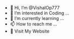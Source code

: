 - 👋 Hi, I’m @VishalOp777
- 👀 I’m interested in Coding ...
- 🌱 I’m currently learning ...
- 📫 How to reach me ...
- 🌱 Visit My Website

<!---
VishalOp777/VishalOp777 is a ✨ special ✨ repository because its `README.md` (this file) appears on your GitHub profile.
You can click the Preview link to take a look at your changes.
--->
